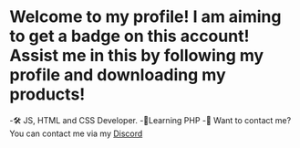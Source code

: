 # Welcome to my profile! I am aiming to get a badge on this account! Assist me in this by following my profile and downloading my products!

-🛠️ JS, HTML and CSS Developer.
-🌱Learning PHP
-📱 Want to contact me? You can contact me via my [Discord](https://discord.gg/tKy4tqyc3y)
